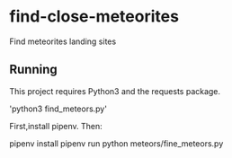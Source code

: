# find-close-meteorites
Find meteorites landing sites

## Running

This project requires Python3 and the requests package.

'python3 find_meteors.py'

First,install pipenv. Then:

pipenv install
pipenv run python meteors/fine_meteors.py
